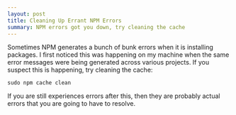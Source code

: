 ```yaml
---
layout: post
title: Cleaning Up Errant NPM Errors
summary: NPM errors got you down, try cleaning the cache
---
```


Sometimes NPM generates a bunch of bunk errors when it is installing
packages. I first noticed this was happening on my machine when the same
error messages were being generated across various projects. If you suspect
this is happening, try cleaning the cache:

    sudo npm cache clean

If you are still experiences errors after this, then they are probably
actual errors that you are going to have to resolve.
